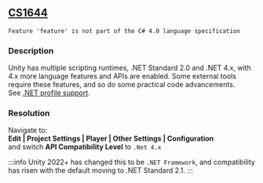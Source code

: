 ## [CS1644](https://docs.microsoft.com/en-us/dotnet/csharp/language-reference/compiler-messages/cs1644)

```
Feature 'feature' is not part of the C# 4.0 language specification
```

### Description
Unity has multiple scripting runtimes, .NET Standard 2.0 and .NET 4.x, with 4.x more language features and APIs are enabled. Some external tools require these features, and so do some practical code advancements.  
See [.NET profile support](https://docs.unity3d.com/Documentation/Manual/dotnetProfileSupport.html).

### Resolution

Navigate to:  
**Edit | Project Settings | Player | Other Settings | Configuration**  
and switch **API Compatibility Level** to `.Net 4.x`

:::info
Unity 2022+ has changed this to be `.NET Framework`, and compatibility has risen with the default moving to .NET Standard 2.1.
:::